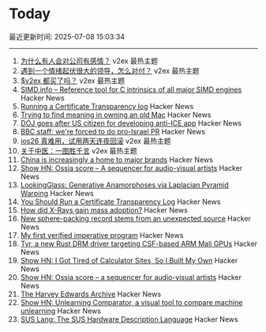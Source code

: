 # Today

最近更新时间: 2025-07-08 15:03:34

--- 
1. [为什么有人会对公司有感情？](https://www.v2ex.com/t/1143661) v2ex 最热主题
2. [遇到一个情绪起伏很大的领导，怎么对付？](https://www.v2ex.com/t/1143640) v2ex 最热主题
3. [$v2ex 都买了吗？](https://www.v2ex.com/t/1143631) v2ex 最热主题
4. [SIMD.info – Reference tool for C intrinsics of all major SIMD engines](https://simd.info/) Hacker News
5. [Running a Certificate Transparency log](https://words.filippo.io/run-sunlight/) Hacker News
6. [Trying to find meaning in owning an old Mac](https://blog.decryption.net.au/posts/macse30.html) Hacker News
7. [DOJ goes after US citizen for developing anti-ICE app](https://appleinsider.com/articles/25/07/07/doj-goes-after-us-citizen-for-developing-anti-ice-app) Hacker News
8. [BBC staff: we're forced to do pro-Israel PR](https://www.owenjones.news/p/bbc-staff-were-forced-to-do-pro-israel) Hacker News
9. [ios26 真难用，试用两天连夜回滚](https://www.v2ex.com/t/1143639) v2ex 最热主题
10. [关于中医：一图胜千言](https://www.v2ex.com/t/1143638) v2ex 最热主题
11. [China is increasingly a home to major brands](https://musgrave.substack.com/p/oh-no-i-betrayed-america) Hacker News
12. [Show HN: Ossia score – A sequencer for audio-visual artists](https://github.com/ossia/score) Hacker News
13. [LookingGlass: Generative Anamorphoses via Laplacian Pyramid Warping](https://studios.disneyresearch.com/2025/06/09/lookingglass-generative-anamorphoses-via-laplacian-pyramid-warping/) Hacker News
14. [You Should Run a Certificate Transparency Log](https://words.filippo.io/run-sunlight/) Hacker News
15. [How did X-Rays gain mass adoption?](https://www.aditharun.com/p/how-did-x-rays-gain-mass-adoption) Hacker News
16. [New sphere-packing record stems from an unexpected source](https://www.quantamagazine.org/new-sphere-packing-record-stems-from-an-unexpected-source-20250707/) Hacker News
17. [My first verified imperative program](https://markushimmel.de/blog/my-first-verified-imperative-program/) Hacker News
18. [Tyr, a new Rust DRM driver targeting CSF-based ARM Mali GPUs](https://www.collabora.com/news-and-blog/news-and-events/introducing-tyr-a-new-rust-drm-driver.html) Hacker News
19. [Show HN: I Got Tired of Calculator Sites, So I Built My Own](https://news.ycombinator.com/item?id=44491938) Hacker News
20. [Show HN: Ossia score – a sequencer for audio-visual artists](https://github.com/ossia/score) Hacker News
21. [The Harvey Edwards Archive](https://www.harveyedwards-archive.com) Hacker News
22. [Show HN: Unlearning Comparator, a visual tool to compare machine unlearning](https://gnueaj.github.io/Machine-Unlearning-Comparator/) Hacker News
23. [SUS Lang: The SUS Hardware Description Language](https://sus-lang.org/) Hacker News
